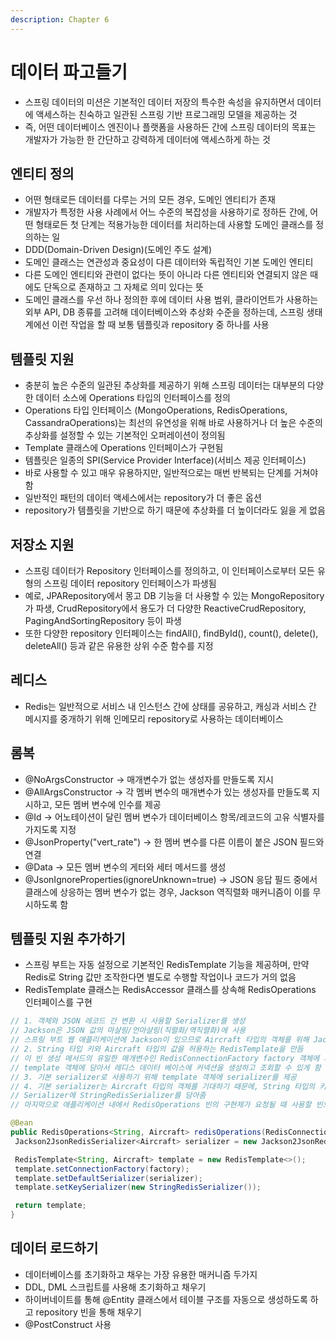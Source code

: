 ```yaml
---
description: Chapter 6
---
```


# 데이터 파고들기

* 스프링 데이터의 미션은 기본적인 데이터 저장의 특수한 속성을 유지하면서 데이터에 액세스하는 친숙하고 일관된 스프링 기반 프로그래밍 모델을 제공하는 것
* 즉, 어떤 데이터베이스 엔진이나 플랫폼을 사용하든 간에 스프링 데이터의 목표는 개발자가 가능한 한 간단하고 강력하게 데이터에 액세스하게 하는 것

## 엔티티 정의

* 어떤 형태로든 데이터를 다루는 거의 모든 경우, 도메인 엔티티가 존재
* 개발자가 특정한 사용 사례에서 어느 수준의 복잡성을 사용하기로 정하든 간에, 어떤 형태로든 첫 단계는 적용가능한 데이터를 처리하는데 사용할 도메인 클래스를 정의하는 일
* DDD(Domain-Driven Design)(도메인 주도 설계)
* 도메인 클래스는 연관성과 중요성이 다른 데이터와 독립적인 기본 도메인 엔티티
* 다른 도메인 엔티티와 관련이 없다는 뜻이 아니라 다른 엔티티와 연결되지 않은 때에도 단독으로 존재하고 그 자체로 의미 있다는 뜻
* 도메인 클래스를 우선 하나 정의한 후에 데이터 사용 범위, 클라이언트가 사용하는 외부 API, DB 종류를 고려해 데이터베이스와 추상화 수준을 정하는데, 스프링 생태계에선 이런 작업을 할 때 보통 템플릿과 repository 중 하나를 사용

## 템플릿 지원

* 충분히 높은 수준의 일관된 추상화를 제공하기 위해 스프링 데이터는 대부분의 다양한 데이터 소스에 Operations 타입의 인터페이스를 정의
* Operations 타입 인터페이스 (MongoOperations, RedisOperations, CassandraOperations)는 최선의 유연성을 위해 바로 사용하거나 더 높은 수준의 추상화를 설정할 수 있는 기본적인 오퍼레이션이 정의됨
* Template 클래스에 Operations 인터페이스가 구현됨
* 템플릿은 일종의 SPI(Service Provider Interface)(서비스 제공 인터페이스)
* 바로 사용할 수 있고 매우 유용하지만, 일반적으로는 매번 반복되는 단계를 거쳐야 함
* 일반적인 패턴의 데이터 액세스에서는 repository가 더 좋은 옵션
* repository가 템플릿을 기반으로 하기 때문에 추상화를 더 높이더라도 잃을 게 없음

## 저장소 지원

* 스프링 데이터가 Repository 인터페이스를 정의하고, 이 인터페이스로부터 모든 유형의 스프링 데이터 repository 인터페이스가 파생됨
* 예로, JPARepository에서 몽고 DB 기능을 더 사용할 수 있는 MongoRepository 가 파생, CrudRepository에서 용도가 더 다양한 ReactiveCrudRepository, PagingAndSortingRepository 등이 파생
* 또한 다양한 repository 인터페이스는 findAll(), findById(), count(), delete(), deleteAll() 등과 같은 유용한 상위 수준 함수를 지정

## 레디스

* Redis는 일반적으로 서비스 내 인스턴스 간에 상태를 공유하고, 캐싱과 서비스 간 메시지를 중개하기 위해 인메모리 repository로 사용하는 데이터베이스

## 롬복

* @NoArgsConstructor -> 매개변수가 없는 생성자를 만들도록 지시
* @AllArgsConstructor -> 각 멤버 변수의 매개변수가 있는 생성자를 만들도록 지시하고,  모든 멤버 변수에 인수를 제공
* @Id -> 어노테이션이 달린 멤버 변수가 데이터베이스 항목/레코드의 고유 식별자를 가지도록 지정
* @JsonProperty("vert\_rate") -> 한 멤버 변수를 다른 이름이 붙은 JSON 필드와 연결
* @Data -> 모든 멤버 변수의 게터와 세터 메서드를 생성
* @JsonIgnoreProperties(ignoreUnknown=true) -> JSON 응답 필드 중에서 클래스에 상응하는 멤버 변수가 없는 경우, Jackson 역직렬화 매커니즘이 이를 무시하도록 함

## 템플릿 지원 추가하기

* 스프링 부트는 자동 설정으로 기본적인 RedisTemplate 기능을 제공하며, 만약 Redis로 String 값만 조작한다면 별도로 수행할 작업이나 코드가 거의 없음
* RedisTemplate 클래스는 RedisAccessor 클래스를 상속해 RedisOperations 인터페이스를 구현

```java
// 1. 객체와 JSON 레코드 간 변환 시 사용할 Serializer를 생성
// Jackson은 JSON 값의 마샬링/언마샬링(직렬화/역직렬화)에 사용
// 스프링 부트 웹 애플리케이션에 Jackson이 있으므로 Aircraft 타입의 객체를 위해 Jackson2JsonRedisSerializer 생성
// 2. String 타입 키와 Aircraft 타입의 값을 허용하는 RedisTemplate을 만듬
// 이 빈 생성 메서드의 유일한 매개변수인 RedisConnectionFactory factory 객체에 자동 주입된 Redis ConnectionFactory 빈을
// template 객체에 담아서 레디스 데이터 베이스에 커넥션을 생성하고 조회할 수 있게 함
// 3. 기본 serializer로 사용하기 위해 template 객체에 serializer를 제공
// 4. 기본 serializer는 Aircraft 타입의 객체를 기대하기 때문에, String 타입의 키를 변환하기 위해 다른 serializer를 지정
// Serializer에 StringRedisSerializer를 담아줌
// 마지막으로 애플리케이션 내에서 RedisOperations 빈의 구현체가 요청될 때 사용할 빈으로 RedisTemplate 타입의 template 객체를 반환

@Bean
public RedisOperations<String, Aircraft> redisOperations(RedisConnectionFactory factory) {
 Jackson2JsonRedisSerializer<Aircraft> serializer = new Jackson2JsonRedisSerializer<>(Aircraft.class);

 RedisTemplate<String, Aircraft> template = new RedisTemplate<>();
 template.setConnectionFactory(factory);
 template.setDefaultSerializer(serializer);
 template.setKeySerializer(new StringRedisSerializer());

 return template;
}
```

## 데이터 로드하기

* 데이터베이스를 초기화하고 채우는 가장 유용한 매커니즘 두가지
* DDL, DML 스크립트를 사용해 초기화하고 채우기
* 하이버네이트를 통해 @Entity 클래스에서 테이블 구조를 자동으로 생성하도록 하고 repository 빈을 통해 채우기
* @PostConstruct 사용
